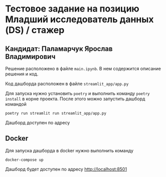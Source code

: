 # Тестовое задание на позицию **Младший исследователь данных (DS) / стажер**

## Кандидат: Паламарчук Ярослав Владимирович

Решение расположено в файле `main.ipynb`. В нем содержится описание решения и код.

Код дашборда расположен в файле `streamlit_app/app.py`

Для запуска нужно установить `poetry` и выполнить команду `poetry install` в корне проекта. После этого можно запустить дашборд командой 

```poetry run streamlit run streamlit_app/app.py```


Дашборд доступен по адресу []()

## Docker

Для запуска дашборда в docker нужно выполнить команду

```docker-compose up```

Дашборд будет доступен по адресу [http://localhost:8501](http://localhost:8501)